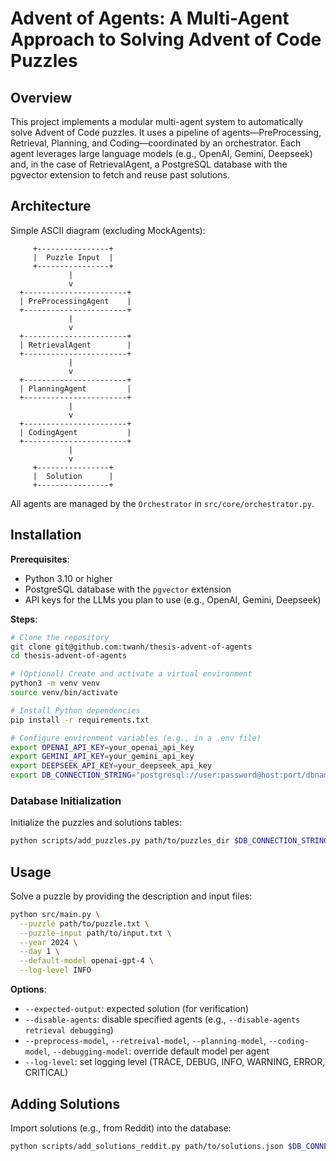# Advent of Agents: A Multi-Agent Approach to Solving Advent of Code Puzzles

## Overview

This project implements a modular multi-agent system to automatically solve Advent of Code puzzles. It uses a pipeline of agents—PreProcessing, Retrieval, Planning, and Coding—coordinated by an orchestrator. Each agent leverages large language models (e.g., OpenAI, Gemini, Deepseek) and, in the case of RetrievalAgent, a PostgreSQL database with the pgvector extension to fetch and reuse past solutions.

## Architecture

Simple ASCII diagram (excluding MockAgents):

```
     +----------------+
     |  Puzzle Input  |
     +----------------+
             |
             v
  +-----------------------+
  | PreProcessingAgent    |
  +-----------------------+
             |
             v
  +-----------------------+
  | RetrievalAgent        |
  +-----------------------+
             |
             v
  +-----------------------+
  | PlanningAgent         |
  +-----------------------+
             |
             v
  +-----------------------+
  | CodingAgent           |
  +-----------------------+
             |
             v
     +----------------+
     |  Solution      |
     +----------------+
```

All agents are managed by the `Orchestrator` in `src/core/orchestrator.py`.

## Installation

**Prerequisites**:
- Python 3.10 or higher
- PostgreSQL database with the `pgvector` extension
- API keys for the LLMs you plan to use (e.g., OpenAI, Gemini, Deepseek)

**Steps**:

```bash
# Clone the repository
git clone git@github.com:twanh/thesis-advent-of-agents
cd thesis-advent-of-agents

# (Optional) Create and activate a virtual environment
python3 -m venv venv
source venv/bin/activate

# Install Python dependencies
pip install -r requirements.txt

# Configure environment variables (e.g., in a .env file)
export OPENAI_API_KEY=your_openai_api_key
export GEMINI_API_KEY=your_gemini_api_key
export DEEPSEEK_API_KEY=your_deepseek_api_key
export DB_CONNECTION_STRING="postgresql://user:password@host:port/dbname"
```

### Database Initialization

Initialize the puzzles and solutions tables:

```bash
python scripts/add_puzzles.py path/to/puzzles_dir $DB_CONNECTION_STRING
```

## Usage

Solve a puzzle by providing the description and input files:

```bash
python src/main.py \
  --puzzle path/to/puzzle.txt \
  --puzzle-input path/to/input.txt \
  --year 2024 \
  --day 1 \
  --default-model openai-gpt-4 \
  --log-level INFO
```

**Options**:
- `--expected-output`: expected solution (for verification)
- `--disable-agents`: disable specified agents (e.g., `--disable-agents retrieval debugging`)
- `--preprocess-model`, `--retreival-model`, `--planning-model`, `--coding-model`, `--debugging-model`: override default model per agent
- `--log-level`: set logging level (TRACE, DEBUG, INFO, WARNING, ERROR, CRITICAL)

## Adding Solutions

Import solutions (e.g., from Reddit) into the database:

```bash
python scripts/add_solutions_reddit.py path/to/solutions.json $DB_CONNECTION_STRING
```
